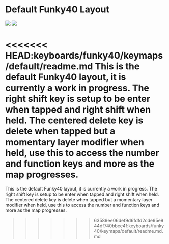 # Default Funky40 Layout

![](https://i.imgur.com/jxoCDqx.png)
![](https://i.imgur.com/3bBL52A.png)

<<<<<<< HEAD:keyboards/funky40/keymaps/default/readme.md
This is the default Funky40 layout, it is currently a work in progress. The right shift key is setup to be enter when tapped and right shift when held. The centered delete key is delete when tapped but a momentary layer modifier when held, use this to access the number and function keys and more as the map progresses.
=======
This is the default Funky40 layout, it is currently a work in progress. The right shift key is setup to be enter when tapped and right shift when held. The centered delete key is delete when tapped but a momentary layer modifier when held, use this to access the number and function keys and more as the map progresses.
>>>>>>> 63589ee06def9d6fdfd2cde95e944df740bbce4f:keyboards/funky40/keymaps/default/readme.md.md
